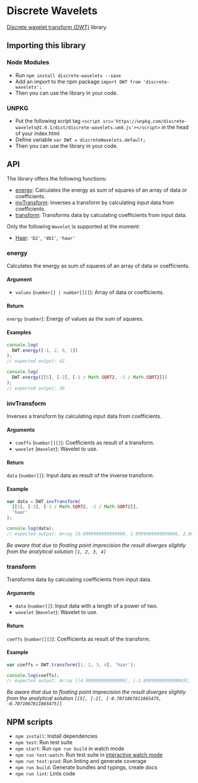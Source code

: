 # Discrete Wavelets

[Discrete wavelet transform (DWT)](https://en.wikipedia.org/wiki/Discrete_wavelet_transform) library.

## Importing this library

### Node Modules

- Run `npm install discrete-wavelets --save`
- Add an import to the npm package `import DWT from 'discrete-wavelets';`
- Then you can use the library in your code.

### UNPKG

- Put the following script tag `<script src='https://unpkg.com/discrete-wavelets@1.0.1/dist/discrete-wavelets.umd.js'></script>` in the head of your index.html
- Define variable `var DWT = discreteWavelets.default;`
- Then you can use the library in your code.

## API

The library offers the following functions:

- [energy](#energy): Calculates the energy as sum of squares of an array of data or coefficients.
- [invTransform](#invTransform): Inverses a transform by calculating input data from coefficients.
- [transform](#transform): Transforms data by calculating coefficients from input data.

Only the following `Wavelet` is supported at the moment:

- [Haar](https://de.wikipedia.org/wiki/Haar-Wavelet): `'D2'`, `'db1'`, `'haar'`

### energy

Calculates the energy as sum of squares of an array of data or coefficients.

#### Argument

- `values` (`number[] | number[][]`): Array of data or coefficients.

#### Return

`energy` (`number`): Energy of values as the sum of squares.

#### Examples

```javascript
console.log(
  DWT.energy([-1, 2, 6, 1])
);
// expected output: 42

console.log(
  DWT.energy([[5], [-2], [-1 / Math.SQRT2, -1 / Math.SQRT2]])
);
// expected output: 30
```

### invTransform

Inverses a transform by calculating input data from coefficients.

#### Arguments

- `coeffs` (`number[][]`): Coefficients as result of a transform.
- `wavelet` (`Wavelet`): Wavelet to use.

#### Return

`data` (`number[]`): Input data as result of the inverse transform.

#### Example

```javascript
var data = DWT.invTransform(
  [[5], [-2], [-1 / Math.SQRT2, -1 / Math.SQRT2]],
  'haar'
);

console.log(data);
// expected output: Array [0.9999999999999999, 1.9999999999999996, 2.999999999999999, 3.999999999999999]
```

*Be aware that due to floating point imprecision the result diverges slightly from the analytical solution `[1, 2, 3, 4]`*

### transform

Transforms data by calculating coefficients from input data.

#### Arguments

- `data` (`number[]`): Input data with a length of a power of two.
- `wavelet` (`Wavelet`): Wavelet to use.

#### Return

`coeffs` (`number[][]`): Coefficients as result of the transform.

#### Example

```javascript
var coeffs = DWT.transform([1, 2, 3, 4], 'haar');

console.log(coeffs);
// expected output: Array [[4.999999999999999], [-1.9999999999999993], [-0.7071067811865475, -0.7071067811865475]]
```

*Be aware that due to floating point imprecision the result diverges slightly from the analytical solution `[[5], [-2], [-0.7071067811865475, -0.7071067811865475]]`*

## NPM scripts

- `npm install`: Install dependencies
- `npm test`: Run test suite
- `npm start`: Run `npm run build` in watch mode
- `npm run test:watch`: Run test suite in [interactive watch mode](http://facebook.github.io/jest/docs/cli.html#watch)
- `npm run test:prod`: Run linting and generate coverage
- `npm run build`: Generate bundles and typings, create docs
- `npm run lint`: Lints code
